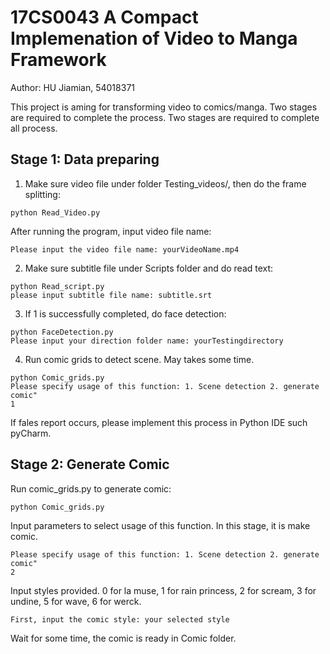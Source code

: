 # 17CS0043 A Compact Implemenation of Video to Manga Framework
Author: HU Jiamian, 54018371

This project is aming for transforming video to comics/manga. Two stages are required to complete the process.
Two stages are required to complete all process.

## Stage 1: Data preparing
1. Make sure video file under folder Testing_videos/, then do the frame splitting:
```
python Read_Video.py
```
After running the program, input video file name:
```
Please input the video file name: yourVideoName.mp4
```
2. Make sure subtitle file under Scripts folder and do read text:
```
python Read_script.py
please input subtitle file name: subtitle.srt
```
3. If 1 is successfully completed, do face detection:
```
python FaceDetection.py
Please input your direction folder name: yourTestingdirectory
```
4. Run comic grids to detect scene. May takes some time.
```
python Comic_grids.py
Please specify usage of this function: 1. Scene detection 2. generate comic"
1
```
If fales report occurs, please implement this process in Python IDE such pyCharm.
## Stage 2: Generate Comic
Run comic_grids.py to generate comic:
```
python Comic_grids.py
```
Input parameters to select usage of this function. In this stage, it is make comic.
```
Please specify usage of this function: 1. Scene detection 2. generate comic"
2
```
Input styles provided. 0 for la muse, 1 for rain princess, 2 for scream, 3 for undine, 5 for wave, 6 for werck.
```
First, input the comic style: your selected style
```
Wait for some time, the comic is ready in Comic folder.
